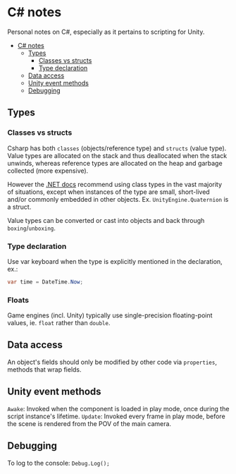 # C# notes

Personal notes on C#, especially as it pertains to scripting for Unity.

- [C# notes](#c-notes)
  - [Types](#types)
    - [Classes vs structs](#classes-vs-structs)
    - [Type declaration](#type-declaration)
  - [Data access](#data-access)
  - [Unity event methods](#unity-event-methods)
  - [Debugging](#debugging)

## Types

### Classes vs structs

Csharp has both `classes` (objects/reference type) and `structs` (value type). Value types are allocated on the stack and thus deallocated when the stack unwinds, whereas reference types are allocated on the heap and garbage collected (more expensive). 

However the [.NET docs](https://docs.microsoft.com/en-us/dotnet/standard/design-guidelines/choosing-between-class-and-struct) recommend using class types in the vast majority of situations, except when instances of the type are small, short-lived and/or commonly embedded in other objects. Ex. `UnityEngine.Quaternion` is a struct.

Value types can be converted or cast into objects and back through `boxing`/`unboxing`.

### Type declaration

 Use var keyboard when the type is explicitly mentioned in the declaration, ex.:
 ```csharp
var time = DateTime.Now;
 ```

### Floats

Game engines (incl. Unity) typically use single-precision floating-point values, ie. `float` rather than `double`.

## Data access

An object's fields should only be modified by other code via `properties`, methods that wrap fields.

## Unity event methods

`Awake`: Invoked when the component is loaded in play mode, once during the script instance's lifetime.
`Update`: Invoked every frame in play mode, before the scene is rendered from the POV of the main camera.

## Debugging

To log to the console: `Debug.Log();`